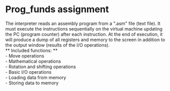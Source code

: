 <h1> Prog_funds assignment </h1>
The interpreter reads an assembly program from a ".asm" file (text file). It must execute the instructions sequentially on the virtual machine updating the PC (program counter) after each instruction. At the end of execution, it will produce a dump of all registers and memory to the screen in addition to the output window (results of the I/O operations). <br>
** Included functions: ** <br>
  - Move operations <br>
  - Mathematical operations <br>
  - Rotation and shifting operations <br>
  - Basic I/O operations <br> 
  - Loading data from memory <br>
  - Storing data to memory <br>
